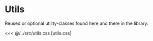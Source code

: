 # Utils

Reused or optional utility-classes found here and there in the library.

<<< @/../src/utils.css [utils.css]
